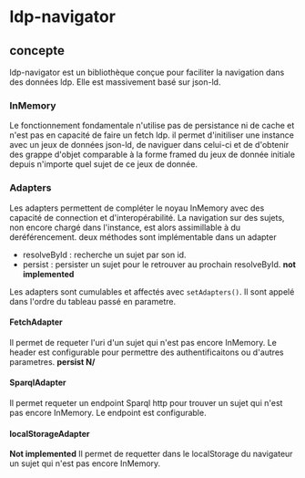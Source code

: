 # ldp-navigator

## concepte
ldp-navigator est un bibliothèque conçue pour faciliter la navigation dans des données ldp. Elle est massivement basé sur json-ld.

### InMemory
Le fonctionnement fondamentale n'utilise pas de persistance ni de cache et n'est pas en capacité de faire un fetch ldp. il permet d'initiliser une instance avec un jeux de données json-ld, de naviguer dans celui-ci et de d'obtenir des grappe d'objet comparable à la forme framed du jeux de donnée initiale depuis n'importe quel sujet de ce jeux de donnée.

### Adapters
Les adapters permettent de compléter le noyau InMemory avec des capacité de connection et d'interopérabilité. La navigation sur des sujets, non encore chargé dans l'instance, est alors assimillable à du deréférencement.
deux méthodes sont implémentable dans un adapter
- resolveById : recherche un sujet par son id.
- persist : persister un sujet pour le retrouver au prochain resolveById. **not implemented**

Les adapters sont cumulables et affectés avec ```setAdapters()```. Il sont appelé dans l'ordre du tableau passé en parametre.

#### FetchAdapter
Il permet de requeter l'uri d'un sujet qui n'est pas encore InMemory. Le header est configurable pour permettre des authentificaitons ou d'autres parametres.
**persist N/**

#### SparqlAdapter
Il permet requeter un endpoint Sparql http pour trouver un sujet qui n'est pas encore InMemory. Le endpoint est configurable.

#### localStorageAdapter
**Not implemented**
Il permet de requetter dans le localStorage du navigateur un sujet qui n'est pas encore InMemory.
